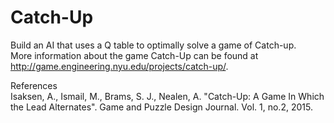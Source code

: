 # Catch-Up
Build an AI that uses a Q table to optimally solve a game of Catch-up.\
More information about the game Catch-Up can be found at http://game.engineering.nyu.edu/projects/catch-up/.

References\
Isaksen, A., Ismail, M., Brams, S. J., Nealen, A. "Catch-Up: A Game In Which the Lead Alternates". 
Game and Puzzle Design Journal. Vol. 1, no.2, 2015.
